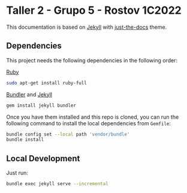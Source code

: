 # Taller 2 - Grupo 5 - Rostov 1C2022

This documentation is based on [Jekyll](https://jekyllrb.com/) with [just-the-docs](https://just-the-docs.github.io/just-the-docs/) theme.

## Dependencies

This project needs the following dependencies in the following order:

[Ruby](https://www.ruby-lang.org/en/documentation/installation/)

```bash
sudo apt-get install ruby-full
```
[Bundler](https://bundler.io/) and [Jekyll](https://jekyllrb.com/)

```bash
gem install jekyll bundler
```

Once you have them installed and this repo is cloned, you can run the following command to install the local dependencies from `Gemfile`:

```bash
bundle config set --local path 'vendor/bundle'
bundle install
```

## Local Development

Just run:

```bash
bundle exec jekyll serve --incremental
```






